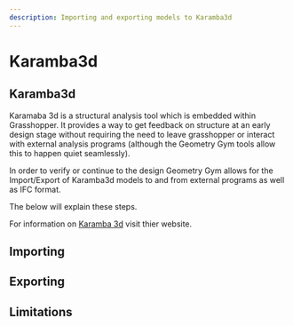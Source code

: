 ```yaml
---
description: Importing and exporting models to Karamba3d
---
```


# Karamba3d

## Karamba3d

Karamaba 3d is a structural analysis tool which is embedded within Grasshopper. It provides a way to get feedback on structure at an early design stage without requiring the need to leave grasshopper or interact with external analysis programs \(although the Geometry Gym tools allow this to happen quiet seamlessly\). 

In order to verify or continue to the design Geometry Gym allows for the Import/Export of Karamba3d models to and from external  programs as well as IFC format. 

The below will explain these steps. 

For information on [Karamba 3d](https://www.karamba3d.com/#news) visit thier website. 

## Importing

## Exporting

## Limitations



